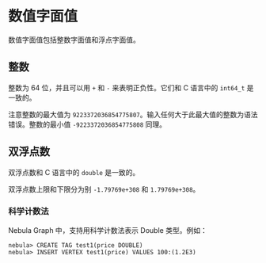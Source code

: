 # 数值字面值

数值字面值包括整数字面值和浮点字面值。

## 整数

整数为 64 位，并且可以用 `+` 和 `-` 来表明正负性。它们和 C 语言中的 `int64_t` 是一致的。

注意整数的最大值为 `9223372036854775807`。输入任何大于此最大值的整数为语法错误。整数的最小值 `-9223372036854775808` 同理。

## 双浮点数

双浮点数和 C 语言中的 `double` 是一致的。

双浮点数上限和下限分为别 `-1.79769e+308` 和 `1.79769e+308`。

### 科学计数法

Nebula Graph 中，支持用科学计数法表示 Double 类型。例如：

```ngql
nebula> CREATE TAG test1(price DOUBLE)
nebula> INSERT VERTEX test1(price) VALUES 100:(1.2E3)
```
